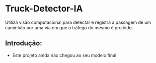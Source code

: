 # Truck-Detector-IA
Utiliza visão computacional para detectar e registra a passagem de um caminhão por uma via em que o tráfego do mesmo é proibido.

## Introdução:
* Este projeto ainda não chegou ao seu modelo final

